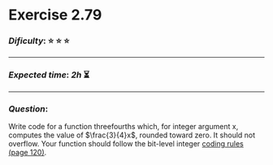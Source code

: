 Exercise 2.79
==============

### ***Dificulty***: :star: :star: :star:

---

### ***Expected time***: ***2h*** :hourglass_flowing_sand:

---

### ***Question***:

Write code for a function threefourths which, for integer argument x, computes the value of
$\frac{3}{4}x$, rounded toward zero. It should not overflow. Your function should follow
the bit-level integer [coding rules (page 120)](../Utils/CH2Rules.txt).